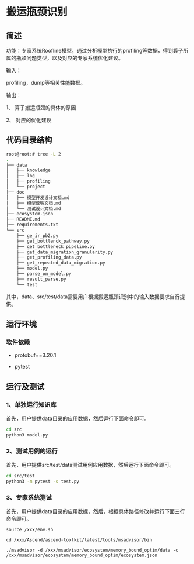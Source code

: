 # 搬运瓶颈识别

##  **简述**  

功能：专家系统Roofline模型，通过分析模型执行的profiling等数据，得到算子所属的瓶颈问题类型，以及对应的专家系统优化建议。

输入：

profiling，dump等相关性能数据。

输出：

1、 算子搬运瓶颈的具体的原因

2、 对应的优化建议

## 代码目录结构

```bash
root@root:# tree -L 2
.
├── data
│   ├── knowledge
│   ├── log
│   ├── profiling
│   └── project
├── doc
│   ├── 模型开发设计文档.md
│   ├── 模型说明文档.md
│   └── 测试设计文档.md
├── ecosystem.json
├── README.md
├── requirements.txt
└── src
    ├── ge_ir_pb2.py
    ├── get_bottlenck_pathway.py
    ├── get_bottleneck_pipeline.py
    ├── get_data_migration_granularity.py
    ├── get_profiling_data.py
    ├── get_repeated_data_migration.py
    ├── model.py
    ├── parse_om_model.py
    ├── result_parse.py
    └── test
```

其中，data、src/test/data需要用户根据搬运瓶颈识别中的输入数据要求自行提供。

## 运行环境

### 软件依赖

- protobuf==3.20.1

- pytest


## 运行及测试

### 1、单独运行知识库

首先，用户提供data目录的应用数据，然后运行下面命令即可。

```bash
cd src
python3 model.py
```



### 2、测试用例的运行

首先，用户提供src/test/data测试用例应用数据，然后运行下面命令即可。

```bash
cd src/test
python3 -m pytest -s test.py
```



### 3、专家系统测试

首先，用户提供data目录的应用数据，然后，根据具体路径修改并运行下面三行命令即可。

`source /xxx/env.sh`

`cd /xxx/Ascend/ascend-toolkit/latest/tools/msadvisor/bin`

`./msadvisor -d /xxx/msadvisor/ecosystem/memory_bound_optim/data -c /xxx/msadvisor/ecosystem/memory_bound_optim/ecosystem.json`


